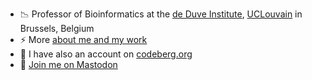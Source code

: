 - 📉️ Professor of Bioinformatics at the [de Duve Institute](https://www.deduveinstitute.be/), [UCLouvain](https://uclouvain.be/) in Brussels, Belgium
- ⚡ More [about me and my work](https://lgatto.github.io/about/)
- 🔭 I have also an account on [codeberg.org](https://codeberg.org/lgatto)
- 🐘️ <a rel="me" href="https://fediscience.org/@lgatto">Join me on Mastodon</a>

<!--
**lgatto/lgatto** is a ✨ _special_ ✨ repository because its `README.md` (this file) appears on your GitHub profile.

Here are some ideas to get you started:

- 🔭 I’m currently working on ...
- 🌱 I’m currently learning ...
- 👯 I’m looking to collaborate on ...
- 🤔 I’m looking for help with ...
- 💬 Ask me about ...
- 📫 How to reach me: ...
- 😄 Pronouns: ...
- ⚡ Fun fact: ...
-->
